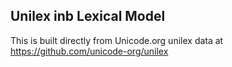 Unilex inb Lexical Model
----------------------

This is built directly from Unicode.org unilex data at
https://github.com/unicode-org/unilex
